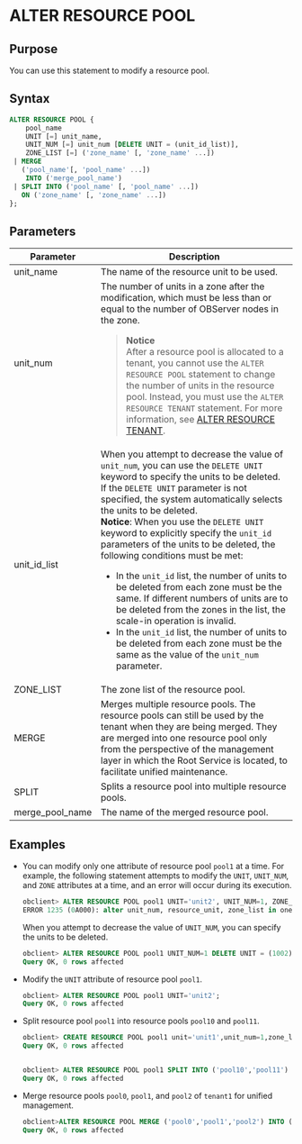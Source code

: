 # ALTER RESOURCE POOL

## Purpose

You can use this statement to modify a resource pool.

## Syntax

```sql
ALTER RESOURCE POOL {
    pool_name
    UNIT [=] unit_name,
    UNIT_NUM [=] unit_num [DELETE UNIT = (unit_id_list)],
    ZONE_LIST [=] ('zone_name' [, 'zone_name' ...])
 | MERGE
   ('pool_name'[, 'pool_name' ...])
    INTO ('merge_pool_name')
 | SPLIT INTO ('pool_name' [, 'pool_name' ...])
   ON ('zone_name' [, 'zone_name' ...])
};
```

## Parameters

| **Parameter** | **Description** |
|-------------------------------------------|------------------------------------------------------------------------------------------------------------------------------------------------------------------------------------------------------------------------------------------------------------------------------------------------------------------------------------------------------------------------------------------------------------------------------------------------------------------|
| unit_name | The name of the resource unit to be used.  |
| unit_num | The number of units in a zone after the modification, which must be less than or equal to the number of OBServer nodes in the zone. <blockquote>**Notice**</br>After a resource pool is allocated to a tenant, you cannot use the `ALTER RESOURCE POOL` statement to change the number of units in the resource pool. Instead, you must use the `ALTER RESOURCE TENANT` statement. For more information, see [ALTER RESOURCE TENANT](3.alter-resource-tenant.md). </blockquote> |
| unit_id_list | When you attempt to decrease the value of `unit_num`, you can use the `DELETE UNIT` keyword to specify the units to be deleted.  If the `DELETE UNIT` parameter is not specified, the system automatically selects the units to be deleted.  <br>**Notice**: When you use the `DELETE UNIT` keyword to explicitly specify the `unit_id` parameters of the units to be deleted, the following conditions must be met: <ul><li> In the `unit_id` list, the number of units to be deleted from each zone must be the same. If different numbers of units are to be deleted from the zones in the list, the scale-in operation is invalid. </li>   <li> In the `unit_id` list, the number of units to be deleted from each zone must be the same as the value of the `unit_num` parameter. </li></ul> |
| ZONE_LIST | The zone list of the resource pool.  |
| MERGE | Merges multiple resource pools.  The resource pools can still be used by the tenant when they are being merged. They are merged into one resource pool only from the perspective of the management layer in which the Root Service is located, to facilitate unified maintenance.  |
| SPLIT | Splits a resource pool into multiple resource pools.  |
| merge_pool_name | The name of the merged resource pool.  |

## Examples

* You can modify only one attribute of resource pool `pool1` at a time. For example, the following statement attempts to modify the `UNIT`, `UNIT_NUM`, and `ZONE` attributes at a time, and an error will occur during its execution.

   ```sql
   obclient> ALTER RESOURCE POOL pool1 UNIT='unit2', UNIT_NUM=1, ZONE_LIST=('zone1');
   ERROR 1235 (0A000): alter unit_num, resource_unit, zone_list in one cmd not supported
   ```

   When you attempt to decrease the value of `UNIT_NUM`, you can specify the units to be deleted.

   ```sql
   obclient> ALTER RESOURCE POOL pool1 UNIT_NUM=1 DELETE UNIT = (1002);
   Query OK, 0 rows affected
   ```

* Modify the `UNIT` attribute of resource pool `pool1`.

   ```sql
   obclient> ALTER RESOURCE POOL pool1 UNIT='unit2';
   Query OK, 0 rows affected
   ```

* Split resource pool `pool1` into resource pools `pool10` and `pool11`.

   ```sql
   obclient> CREATE RESOURCE POOL pool1 unit='unit1',unit_num=1,zone_list=('zone1','zone2');
   Query OK, 0 rows affected


   obclient> ALTER RESOURCE POOL pool1 SPLIT INTO ('pool10','pool11') ON ('zone1','zone2');
   Query OK, 0 rows affected
   ```

* Merge resource pools `pool0`, `pool1`, and `pool2` of `tenant1` for unified management.

   ```sql
   obclient>ALTER RESOURCE POOL MERGE ('pool0','pool1','pool2') INTO ('pool3');
   Query OK, 0 rows affected
   ```
